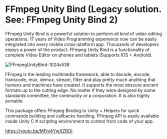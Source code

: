 # FFmpeg Unity Bind (Legacy solution. See: FFmpeg Unity Bind 2)

FFmpeg Unity Bind is a powerful solution to perform all kind of video editing operations. 17 years of Video Programming experience now can be easily integrated into every mobile cross-platform app. Thousands of developers enjoys a power of the product.
FFmpeg Unity Bind is a functionality of complete Video Editor on phones and tablets (Supports IOS + Android).

![FFmpegUnityBind-1024x538](https://user-images.githubusercontent.com/9005398/216791323-427a2da4-e48e-41d4-96cd-5549fc5c5905.jpg)

FFmpeg is the leading multimedia framework, able to decode, encode, transcode, mux, demux, stream, filter and play pretty much anything that humans and machines have created. It supports the most obscure ancient formats up to the cutting edge. No matter if they were designed by some standards committee, the community or a corporation. It is also highly portable.

This package offers FFmpeg Binding to Unity + Helpers for quick commands building and callbacks handling. FFmpeg API is easily available inside Unity C # scripting environment to control from code of your app.

https://youtu.be/MFm4YwXZROI
